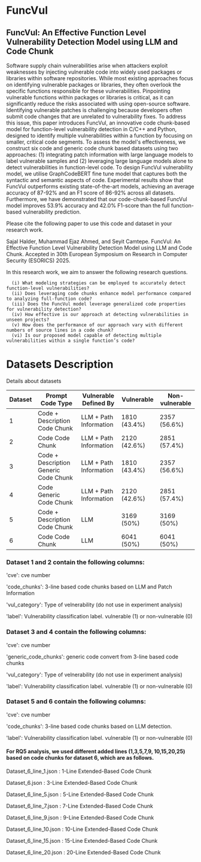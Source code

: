 # FuncVul
## FuncVul: An Effective Function Level Vulnerability Detection Model using LLM and Code Chunk

Software supply chain vulnerabilities arise when attackers exploit weaknesses by injecting vulnerable code into widely used packages or libraries within software repositories. While most existing approaches focus on identifying vulnerable packages or libraries, they often overlook the specific functions responsible for these vulnerabilities. Pinpointing vulnerable functions within packages or libraries is critical, as it can significantly reduce the risks associated with using open-source software. Identifying vulnerable patches is challenging because developers often submit code changes that are unrelated to vulnerability fixes. To address this issue, this paper introduces FuncVul, an innovative code chunk-based model for function-level vulnerability detection in C/C++ and Python, designed to identify multiple vulnerabilities within a function by focusing on smaller, critical code segments. To assess the model's effectiveness, we construct six code and generic code chunk based datasets using two approaches: (1) integrating patch information with large language models to label vulnerable samples and (2) leveraging large language models alone to detect vulnerabilities in function-level code. To design FuncVul vulnerability model, we utilise GraphCodeBERT fine tune model that captures both the syntactic and semantic aspects of code. Experimental results show that FuncVul outperforms existing state-of-the-art models, achieving an average accuracy of 87-92% and an F1 score of 86-92% across all datasets. Furthermore, we have demonstrated that our code-chunk-based FuncVul model improves 53.9% accuracy and 42.0% F1-score than the full function-based vulnerability prediction.  

Please cite the following paper to use this code and dataset in your research work.  


Sajal Halder, Muhammad Ejaz Ahmed, and Seyit Camtepe. FuncVul: An Effective Function Level Vulnerability Detection Model using LLM and Code Chunk. Accepted in 30th European Symposium on Research in Computer Security (ESORICS) 2025. 

In this research work, we aim to answer the following research questions. 
  
      (i) What modeling strategies can be employed to accurately detect function-level vulnerabilities?
      (ii) Does leveraging code chunks enhance model performance compared to analyzing full-function code?
      (iii) Does the FuncVul model leverage generalized code properties for vulnerability detection?
      (iv) How effective is our approach at detecting vulnerabilities in unseen projects?
      (v) How does the performance of our approach vary with different numbers of source lines in a code chunk?
      (vi) Is our proposed model capable of detecting multiple vulnerabilities within a single function’s code?
    


# Datasets Description 

Details about datasets 

| Dataset | Prompt Code Type               | Vulnerable Defined By   | Vulnerable   | Non-vulnerable |
|---------|--------------------------------|-------------------------|--------------|----------------|
| 1       | Code + Description Code Chunk  | LLM + Path Information  | 1810 (43.4%) | 2357 (56.6%)   | 
| 2       | Code Code Chunk                | LLM + Path Information  | 2120 (42.6%) | 2851 (57.4%)|
|3       | Code + Description Generic Code Chunk | LLM + Path Information | 1810 (43.4%)   | 2357 (56.6%)|
| 4       | Code Generic Code Chunk |    LLM + Path Information            | 2120 (42.6%)   | 2851 (57.4%)|
| 5       | Code + Description Code Chunk   | LLM                     | 3169 (50%)   | 3169 (50%) |
| 6       | Code Code Chunk                 | LLM                     | 6041 (50%)   |6041 (50%) |


### Dataset 1 and 2 contain the following columns:

  'cve': cve number
  
  'code_chunks': 3-line based code chunks based on LLM and Patch Information
  
  'vul_category': Type of velnerability (do not use in experiment analysis)
  
  'label': Vulnerability classification label. vulnerable (1) or non-vulnerable (0)

### Dataset 3 and 4 contain the following columns:

  'cve': cve number
  
  'generic_code_chunks': generic code convert from 3-line based code chunks
  
  'vul_category': Type of velnerability (do not use in experiment analysis)
  
  'label': Vulnerability classification label. vulnerable (1) or non-vulnerable (0)

### Dataset 5 and 6 contain the following columns:

  'cve': cve number
  
  'code_chunks': 3-line based code chunks based on LLM detection. 
  
  'label': Vulnerability classification label. vulnerable (1) or non-vulnerable (0)

#### For RQ5 analysis, we used different added lines (1,3,5,7,9, 10,15,20,25) based on code chunks for dataset 6, which are as follows. 

Dataset_6_line_1.json : 1-Line Extended-Based Code Chunk 

Dataset_6.json : 3-Line Extended-Based Code Chunk 

Dataset_6_line_5.json : 5-Line Extended-Based Code Chunk 

Dataset_6_line_7.json : 7-Line Extended-Based Code Chunk 

Dataset_6_line_9.json : 9-Line Extended-Based Code Chunk 

Dataset_6_line_10.json : 10-Line Extended-Based Code Chunk 

Dataset_6_line_15.json : 15-Line Extended-Based Code Chunk 

Dataset_6_line_20.json : 20-Line Extended-Based Code Chunk 
